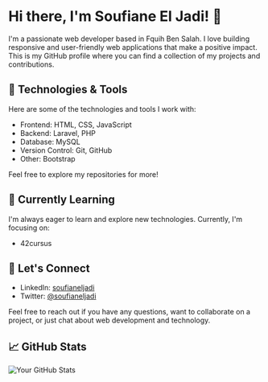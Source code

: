 # Hi there, I'm Soufiane El Jadi! 👋

I'm a passionate web developer based in Fquih Ben Salah. I love building responsive and user-friendly web applications that make a positive impact. This is my GitHub profile where you can find a collection of my projects and contributions.

## 🔧 Technologies & Tools

Here are some of the technologies and tools I work with:

- Frontend: HTML, CSS, JavaScript
- Backend: Laravel, PHP
- Database: MySQL
- Version Control: Git, GitHub
- Other: Bootstrap

Feel free to explore my repositories for more!

## 🌱 Currently Learning

I'm always eager to learn and explore new technologies. Currently, I'm focusing on:

- 42cursus

## 💬 Let's Connect

- LinkedIn: [soufianeljadi](link-to-linkedin)
- Twitter: [@soufianeljadi]([(https://twitter.com/soufianeljadi))

Feel free to reach out if you have any questions, want to collaborate on a project, or just chat about web development and technology.

## 📈 GitHub Stats

![Your GitHub Stats](https://github-readme-stats.vercel.app/api?username=soufianeljadi&show_icons=true&count_private=true&hide=contribs,prs)

<!-- Additional badges and sections can be added based on your preferences -->

